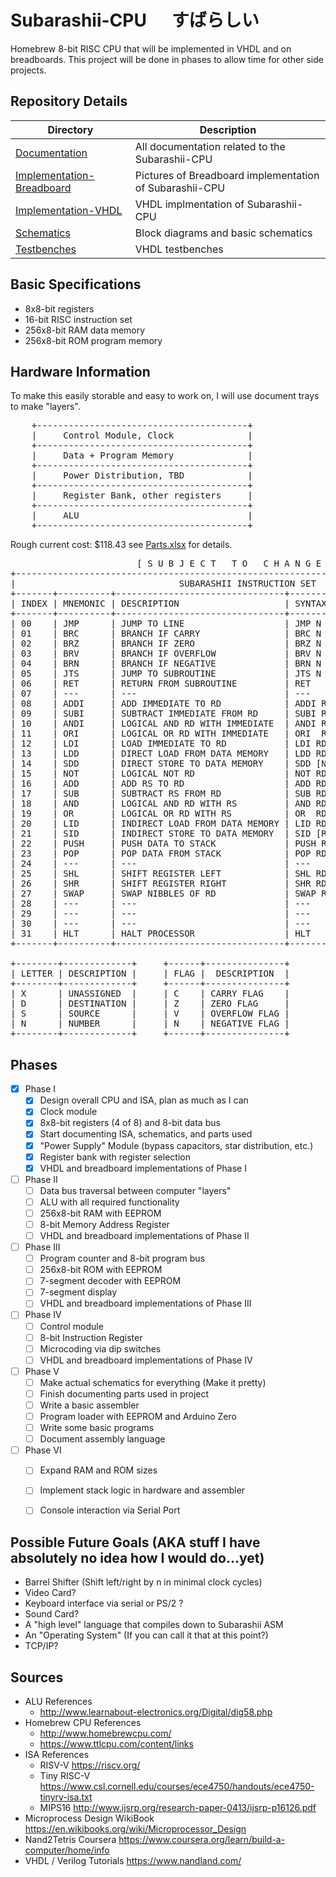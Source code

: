 # Subarashii-CPU  &nbsp;&nbsp;&nbsp;&nbsp; すばらしい


Homebrew 8-bit RISC CPU that will be implemented in VHDL and on breadboards. 
This project will be done in phases to allow time for other side projects.


## Repository Details
| Directory            | Description                                               |
| -------------------- | --------------------------------------------------------- |
| [Documentation](https://github.com/barrettotte/Subarashii-CPU/tree/master/Documentation) | All documentation related to the Subarashii-CPU |
| [Implementation-Breadboard](https://github.com/barrettotte/Subarashii-CPU/tree/master/Implmentation-Breadboard) | Pictures of Breadboard implementation of Subarashii-CPU | 
| [Implementation-VHDL](https://github.com/barrettotte/Subarashii-CPU/tree/master/Implementation-VHDL) | VHDL implmentation of Subarashii-CPU |
| [Schematics](https://github.com/barrettotte/Subarashii-CPU/tree/master/Schematics) | Block diagrams and basic schematics |
| [Testbenches](https://github.com/barrettotte/Subarashii-CPU/tree/master/Testbenches) | VHDL testbenches |


## Basic Specifications
* 8x8-bit registers
* 16-bit RISC instruction set
* 256x8-bit RAM data memory
* 256x8-bit ROM program memory


## Hardware Information
To make this easily storable and easy to work on, I will use document trays to make "layers".
<pre>
    +----------------------------------------+
    |     Control Module, Clock              |
    +----------------------------------------+
    |     Data + Program Memory              |
    +----------------------------------------+
    |     Power Distribution, TBD            |
    +----------------------------------------+
    |     Register Bank, other registers     |
    +----------------------------------------+
    |     ALU                                |
    +----------------------------------------+
</pre>

Rough current cost: $118.43  see [Parts.xlsx](https://github.com/barrettotte/Subarashii-CPU/tree/master/Documentation) for details.



<pre>
                        [ S U B J E C T   T O   C H A N G E ]
+-----------------------------------------------------------------------------------------+
|                               SUBARASHII INSTRUCTION SET                                |
+-------+----------+--------------------------------+-------------+---------+-------------+
| INDEX | MNEMONIC | DESCRIPTION                    | SYNTAX      | OP CODE | PARAMETERS  |
+-------+----------+--------------------------------+-------------+---------+-------------+
| 00    | JMP      | JUMP TO LINE                   | JMP N       |   00000 | XXXNNNNNNNN |
| 01    | BRC      | BRANCH IF CARRY                | BRC N       |   00001 | XXXNNNNNNNN |
| 02    | BRZ      | BRANCH IF ZERO                 | BRZ N       |   00010 | XXXNNNNNNNN |
| 03    | BRV      | BRANCH IF OVERFLOW             | BRV N       |   00011 | XXXNNNNNNNN |
| 04    | BRN      | BRANCH IF NEGATIVE             | BRN N       |   00100 | XXXNNNNNNNN |
| 05    | JTS      | JUMP TO SUBROUTINE             | JTS N       |   00101 | XXXNNNNNNNN |
| 06    | RET      | RETURN FROM SUBROUTINE         | RET         |   00110 | XXXXXXXXXXX |
| 07    | ---      | ---                            | ---         |   00111 | ----------- |
| 08    | ADDI     | ADD IMMEDIATE TO RD            | ADDI RD,N   |   01000 | DDDNNNNNNNN | 
| 09    | SUBI     | SUBTRACT IMMEDIATE FROM RD     | SUBI RD,N   |   01001 | DDDNNNNNNNN |
| 10    | ANDI     | LOGICAL AND RD WITH IMMEDIATE  | ANDI RD,N   |   01010 | DDDNNNNNNNN |
| 11    | ORI      | LOGICAL OR RD WITH IMMEDIATE   | ORI  RD,N   |   01011 | DDDNNNNNNNN |
| 12    | LDI      | LOAD IMMEDIATE TO RD           | LDI RD,N    |   01100 | DDDNNNNNNNN |
| 13    | LDD      | DIRECT LOAD FROM DATA MEMORY   | LDD RD,[N]  |   01101 | DDDNNNNNNNN |
| 14    | SDD      | DIRECT STORE TO DATA MEMORY    | SDD [N],RD  |   01110 | DDDNNNNNNNN |
| 15    | NOT      | LOGICAL NOT RD                 | NOT RD      |   01111 | DDDXXXXXXXX |
| 16    | ADD      | ADD RS TO RD                   | ADD RD,RS   |   10000 | DDDSSSXXXXX |
| 17    | SUB      | SUBTRACT RS FROM RD            | SUB RD,RS   |   10001 | DDDSSSXXXXX |
| 18    | AND      | LOGICAL AND RD WITH RS         | AND RD,RS   |   10010 | DDDSSSXXXXX |
| 19    | OR       | LOGICAL OR RD WITH RS          | OR  RD,RS   |   10011 | DDDSSSXXXXX |
| 20    | LID      | INDIRECT LOAD FROM DATA MEMORY | LID RD,[RS] |   10100 | DDDSSSXXXXX |
| 21    | SID      | INDIRECT STORE TO DATA MEMORY  | SID [RD],RS |   10101 | DDDSSSXXXXX |
| 22    | PUSH     | PUSH DATA TO STACK             | PUSH RS     |   10110 | SSSXXXXXXXX |
| 23    | POP      | POP DATA FROM STACK            | POP RD      |   10111 | DDDXXXXXXXX |
| 24    | ---      | ---                            | ---         |   11000 | ----------- |
| 25    | SHL      | SHIFT REGISTER LEFT            | SHL RD      |   11001 | DDDXXXXXXXX |
| 26    | SHR      | SHIFT REGISTER RIGHT           | SHR RD      |   11010 | DDDXXXXXXXX |
| 27    | SWAP     | SWAP NIBBLES OF RD             | SWAP RD     |   11011 | DDDXXXXXXXX |
| 28    | ---      | ---                            | ---         |   11100 | ----------- |
| 29    | ---      | ---                            | ---         |   11101 | ----------- |
| 30    | ---      | ---                            | ---         |   11110 | ----------- |
| 31    | HLT      | HALT PROCESSOR                 | HLT         |   11111 | XXXXXXXXXXX |
+-------+----------+--------------------------------+-------------+---------+-------------+

+--------+-------------+     +------+---------------+
| LETTER | DESCRIPTION |     | FLAG |  DESCRIPTION  |
+--------+-------------+     +------+---------------+
| X      | UNASSIGNED  |     | C    | CARRY FLAG    |
| D      | DESTINATION |     | Z    | ZERO FLAG     |
| S      | SOURCE      |     | V    | OVERFLOW FLAG |
| N      | NUMBER      |     | N    | NEGATIVE FLAG |
+--------+-------------+     +------+---------------+
</pre>


## Phases
- [x] Phase I
  - [x] Design overall CPU and ISA, plan as much as I can
  - [x] Clock module
  - [x] 8x8-bit registers (4 of 8) and 8-bit data bus
  - [x] Start documenting ISA, schematics, and parts used
  - [x] "Power Supply" Module (bypass capacitors, star distribution, etc.)
  - [x] Register bank with register selection
  - [x] VHDL and breadboard implementations of Phase I
- [ ] Phase II
  - [ ] Data bus traversal between computer "layers"
  - [ ] ALU with all required functionality
  - [ ] 256x8-bit RAM with EEPROM
  - [ ] 8-bit Memory Address Register
  - [ ] VHDL and breadboard implementations of Phase II
- [ ] Phase III
  - [ ] Program counter and 8-bit program bus
  - [ ] 256x8-bit ROM with EEPROM
  - [ ] 7-segment decoder with EEPROM
  - [ ] 7-segment display
  - [ ] VHDL and breadboard implementations of Phase III
- [ ] Phase IV
  - [ ] Control module
  - [ ] 8-bit Instruction Register
  - [ ] Microcoding via dip switches
  - [ ] VHDL and breadboard implementations of Phase IV
- [ ] Phase V
  - [ ] Make actual schematics for everything (Make it pretty)
  - [ ] Finish documenting parts used in project
  - [ ] Write a basic assembler
  - [ ] Program loader with EEPROM and Arduino Zero
  - [ ] Write some basic programs
  - [ ] Document assembly language
- [ ] Phase VI
  - [ ] Expand RAM and ROM sizes
  - [ ] Implement stack logic in hardware and assembler
  - [ ] Console interaction via Serial Port


## Possible Future Goals (AKA stuff I have absolutely no idea how I would do...yet)
* Barrel Shifter (Shift left/right by n in minimal clock cycles)
* Video Card?
* Keyboard interface via serial or PS/2 ?
* Sound Card?
* A "high level" language that compiles down to Subarashii ASM
* An "Operating System" (If you can call it that at this point?)
* TCP/IP?


## Sources
* ALU References
  * http://www.learnabout-electronics.org/Digital/dig58.php
* Homebrew CPU References
  * http://www.homebrewcpu.com/
  * https://www.ttlcpu.com/content/links
* ISA References
  * RISV-V https://riscv.org/
  * Tiny RISC-V https://www.csl.cornell.edu/courses/ece4750/handouts/ece4750-tinyrv-isa.txt
  * MIPS16 http://www.ijsrp.org/research-paper-0413/ijsrp-p16126.pdf
* Microprocess Design WikiBook https://en.wikibooks.org/wiki/Microprocessor_Design
* Nand2Tetris Coursera https://www.coursera.org/learn/build-a-computer/home/info
* VHDL / Verilog Tutorials https://www.nandland.com/
